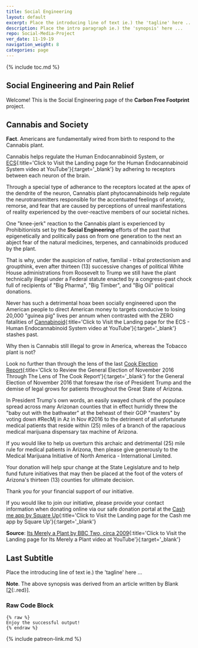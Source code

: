 ```yaml
---
title: Social Engineering
layout: default
excerpt: Place the introducing line of text ie.) the 'tagline' here ...
description: Place the intro paragraph ie.) the 'synopsis' here ...
repo: Social-Media-Project
ver_date: 11-19-19
navigation_weight: 8
categories: page
---
```

{% include toc.md %}

## Social Engineering and Pain Relief

Welcome! This is the Social Engineering page of the **Carbon Free Footprint** project.

## Cannabis and Society

**Fact**. Americans are fundamentally wired from birth to respond to the Cannabis plant.

Cannabis helps regulate the Human Endocannabinoid System, or [ECS](https://bit.ly/HumanEndocannabinoidSystem){:title='Click to Visit the Landing page for the Human Endocannabinoid System video at YouTube'}{:target='_blank'} by adhering to receptors between each neuron of the brain.

Through a special type of adherance to the receptors located at the apex of the dendrite of the neuron, Cannabis plant phytocannabinoids help regulate the neurotransmitters responsible for the accentuated feelings of anxiety, remorse, and fear that are caused by perceptions of unreal manifestations of reality experienced by the over-reactive members of our societal niches.

One "knee-jerk" reaction to the Cannabis plant is experienced by Prohibitionists set by the **Social Engineering** efforts of the past that epigenetically and politically pass on from one generation to the next an abject fear of the natural medicines, terpenes, and cannabinoids produced by the plant.

That is why, under the auspicion of native, familial - tribal protectionism and groupthink, even after thirteen (13) successive changes of political White House administrations from Roosevelt to Trump we still have the plant technically illegal under a Federal statute enacted by a congress-past chock full of recipients of "Big Pharma", "Big Timber", and "Big Oil" political donations.

Never has such a detrimental hoax been socially engineered upon the American people to direct American money to targets conducive to losing 20,000 "guinea pig" lives per annum when contrasted with the ZERO fatalities of [Cannabinoid](https://youtu.be/CUEvzNBTPxc){:title='Click to Visit the Landing page for the ECS - Human Endocannabinoid System video at YouTube'}{:target='_blank'} stashes past.

Why then is Cannabis still illegal to grow in America, whereas the Tobacco plant is not?

Look no further than through the lens of the last [Cook Election Report](http://cookpolitical.com/story/10201){:title='Click to Review the General Election of November 2016 Through The Lens of The Cook Report'}{:target='_blank'} for the General Election of November 2016 that foresaw the rise of President Trump and the demise of legal grows for patients throughout the Great State of Arizona.

In President Trump's own words, an easily swayed chunk of the populace spread across many Arizonan counties that in effect hurridly threw the "baby out with the bathwater" at the beheast of their GOP "masters" by voting down #RecMj in Az in Nov #2016 to the detriment of all unfortunate medical patients that reside within (25) miles of a branch of the rapacious medical marijuana dispensary tax machine of Arizona.

If you would like to help us overturn this archaic and detrimental (25) mile rule for medical patients in Arizona, then please give generously to the Medical Marijuana Initiative of North America - International Limited.

Your donation will help spur change at the State Legislature and to help fund future initiatives that may then be placed at the foot of the voters of Arizona's thirteen (13) counties for ultimate decision.

Thank you for your financial support of our initiative.

If you would like to join our initiative, please provide your contact information when donating online via our safe donation portal at the [Cash me app by Square Up](https://cash.me/MMINAIL){:title='Click to Visit the Landing page for the Cash me app by Square Up'}{:target='_blank'}

**Source**: [Its Merely a Plant by BBC Two, circa 2009](https://www.youtube.com/playlist?list=PL4BF58D57240782FB){:title='Click to Visit the Landing page for Its Merely a Plant video at YouTube'}{:target='_blank'}

## Last Subtitle

Place the introducing line of text ie.) the 'tagline' here ...

**Note**. The above synopsis was derived from an article written by Blank [[2](#BLANK){:.red}].

### Raw Code Block

```liquid
{% raw %}
Enjoy the successful output!
{% endraw %}
```

{% include patreon-link.md %}

